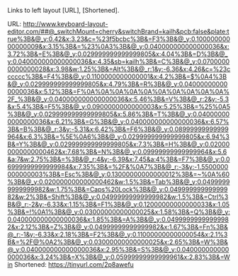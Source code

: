 Links to left layout [URL], [Shortened].

URL: http://www.keyboard-layout-editor.com/##@_switchMount=cherry&switchBrand=kailh&pcb:false&plate:true%3B&@_y:0.42&x:3.23&c=%23f5bcbc%3B&=F3%3B&@_y:0.10000000000000009&x:3.15%3B&=%23%0A3%3B&@_y:0.040000000000000036&x:3.72%3B&=E%3B&@_y:0.029999999999999805&x:4.04%3B&=D%3B&@_y:0.040000000000000036&x:4.35&sb=kailh%3B&=C%3B&@_y:0.07000000000000028&x:3.98&w:1.25%3B&=Alt%3B&@_r:1&y:-6.36&x:4.26&c=%23cccccc%3B&=F4%3B&@_y:0.1100000000000001&x:4.2%3B&=$%0A4%3B&@_y:0.029999999999999805&x:4.79%3B&=R%3B&@_y:0.040000000000000036&x:5.12%3B&=F%0A%0A%0A%0A%0A%0A%0A%0A%0A%0A%2F_%3B&@_y:0.040000000000000036&x:5.46%3B&=V%3B&@_r:2&y:-5.3&x:5.4%3B&=F5%3B&@_y:0.0900000000000003&x:5.25%3B&=%25%0A5%3B&@_y:0.029999999999999805&x:5.86%3B&=T%3B&@_y:0.040000000000000036&x:6.21%3B&=G%3B&@_y:0.040000000000000036&x:6.57%3B&=B%3B&@_r:3&y:-5.31&x:6.42%3B&=F6%3B&@_y:0.08999999999999964&x:6.3%3B&=%5E%0A6%3B&@_y:0.029999999999999805&x:6.94%3B&=Y%3B&@_y:0.029999999999999805&x:7.3%3B&=H%3B&@_y:0.020000000000000462&x:7.68%3B&=N%3B&@_y:0.09999999999999964&x:5.6&a:7&w:2.75%3B&=%3B&@_r:4&y:-6.39&x:7.45&a:4%3B&=F7%3B&@_y:0.06999999999999984&x:7.35%3B&=%2F&%0A7%3B&@_r:-3&y:-1.5500000000000003%3B&=Esc%3B&@_y:0.13000000000000012%3B&=~%0A%60%3B&@_y:0.020000000000000462&w:1.5%3B&=Tab%3B&@_y:0.04999999999999982&w:1.75%3B&=Caps%20Lock%3B&@_y:0.04999999999999982&w:2%3B&=Shift%3B&@_y:0.04999999999999982&w:1.5%3B&=Ctrl%3B&@_r:-2&y:-6.33&x:1.15%3B&=F1%3B&@_y:0.12000000000000033&x:1.05%3B&=!%0A1%3B&@_y:0.03000000000000025&x:1.58%3B&=Q%3B&@_y:0.040000000000000036&x:1.85%3B&=A%3B&@_y:0.04999999999999982&x:2.12%3B&=Z%3B&@_y:0.04999999999999982&x:1.67%3B&=Fn%3B&@_r:-1&y:-6.33&x:2.18%3B&=F2%3B&@_y:0.11000000000000054&x:2.1%3B&=%2F@%0A2%3B&@_y:0.03000000000000025&x:2.65%3B&=W%3B&@_y:0.040000000000000036&x:2.95%3B&=S%3B&@_y:0.040000000000000036&x:3.24%3B&=X%3B&@_y:0.05999999999999961&x:2.83%3B&=Win
Shortened: https://tinyurl.com/2p8awefu
